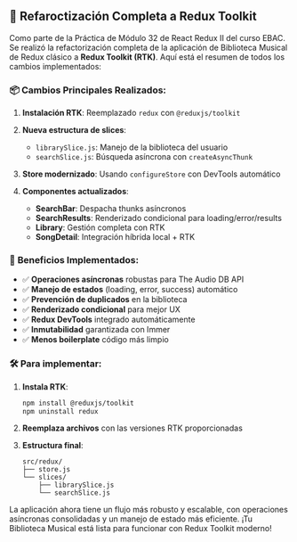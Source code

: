 ## 🎉 Refaroctización Completa a Redux Toolkit

Como parte de la Práctica de Módulo 32 de React Redux II del curso EBAC. Se realizó la refactorización completa de la aplicación de Biblioteca Musical de Redux clásico a **Redux Toolkit (RTK)**. Aquí está el resumen de todos los cambios implementados:

### 📦 **Cambios Principales Realizados:**

1. **Instalación RTK**: Reemplazado `redux` con `@reduxjs/toolkit`

2. **Nueva estructura de slices**:
   - `librarySlice.js`: Manejo de la biblioteca del usuario
   - `searchSlice.js`: Búsqueda asíncrona con `createAsyncThunk`

3. **Store modernizado**: Usando `configureStore` con DevTools automático

4. **Componentes actualizados**:
   - **SearchBar**: Despacha thunks asíncronos
   - **SearchResults**: Renderizado condicional para loading/error/results
   - **Library**: Gestión completa con RTK
   - **SongDetail**: Integración híbrida local + RTK

### 🚀 **Beneficios Implementados:**

- ✅ **Operaciones asíncronas** robustas para The Audio DB API
- ✅ **Manejo de estados** (loading, error, success) automático
- ✅ **Prevención de duplicados** en la biblioteca
- ✅ **Renderizado condicional** para mejor UX
- ✅ **Redux DevTools** integrado automáticamente
- ✅ **Inmutabilidad** garantizada con Immer
- ✅ **Menos boilerplate** código más limpio

### 🛠️ **Para implementar:**

1. **Instala RTK**:
   ```bash
   npm install @reduxjs/toolkit
   npm uninstall redux
   ```

2. **Reemplaza archivos** con las versiones RTK proporcionadas

3. **Estructura final**:
   ```
   src/redux/
   ├── store.js
   └── slices/
       ├── librarySlice.js
       └── searchSlice.js
   ```

La aplicación ahora tiene un flujo más robusto y escalable, con operaciones asíncronas consolidadas y un manejo de estado más eficiente. ¡Tu Biblioteca Musical está lista para funcionar con Redux Toolkit moderno! 